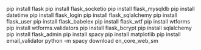 pip install flask pip install flask_socketio pip install flask_mysqldb pip install  datetime  pip install flask_login pip install flask_sqlalchemy pip install flask_user pip install flask_babelex pip install flask_wtf pip install wtforms pip install  wtforms.validators pip install flask_bcrypt pip install sqlalchemy pip install flask_admin pip install spacy pip install matplotlib pip install email_validator
python -m spacy download en_core_web_sm 